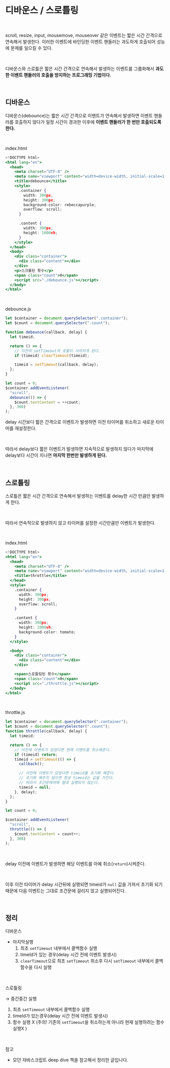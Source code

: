 # 디바운스 / 스로틀링

<br>

scroll, resize, input, mousemove, mouseover 같은 이벤트는 짧은 시간 간격으로 연속해서 발생한다. 이러한 이벤트에 바인딩한 이벤트 핸들러는 과도하게 호출되어 성능에 문제를 일으킬 수 있다.

<br>

디바운스와 스로틀은 짧은 시간 간격으로 연속해서 발생하는 이벤트를 그룹화해서 **과도한 이벤트 핸들러의 호출을 방지하는 프로그래밍 기법이다.**

<br>

## 디바운스

디바운스(debounce)는 짧은 시간 간격으로 이벤트가 연속해서 발생하면 이벤트 핸들러를 호출하지 않다가 일정 시간이 경과한 이후에 **이벤트 핸들러가 한 번만 호출되도록 한다.**

<br>

index.html

```jsx
<!DOCTYPE html>
<html lang="en">
  <head>
    <meta charset="UTF-8" />
    <meta name="viewport" content="width=device-width, initial-scale=1.0" />
    <title>debounce</title>
    <style>
      .container {
        width: 300px;
        height: 300px;
        background-color: rebeccapurple;
        overflow: scroll;
      }

      .content {
        width: 300px;
        height: 1000vh;
      }
    </style>
  </head>
  <body>
    <div class="container">
      <div class="content"></div>
    </div>
    <p>스크롤된 횟수</p>
    <span class="count">0</span>
    <script src="./debounce.js"></script>
  </body>
</html>
```

<br>

debounce.js

```jsx
let $container = document.querySelector(".container");
let $count = document.querySelector(".count");

function debounce(callback, delay) {
  let timeid;

  return () => {
    // 이전의 setTimeout의 호출이 사라지게 된다.
    if (timeid) clearTimeout(timeid);

    timeid = setTimeout(callback, delay);
  };
}

let count = 0;
$container.addEventListener(
  "scroll",
  debounce(() => {
    $count.textContent = ++count;
  }, 300)
);
```

delay 시간보다 짧은 간격으로 이벤트가 발생하면 이전 타이머를 취소하고 새로운 타이머를 재설정한다.

<br>

따라서 delay보다 짧은 이벤트가 발생하면 지속적으로 발생하지 않다가 마지막에 delay보다 시간이 지나면 **마지막 한번만 발생하게 된다.**

<br>

## 스로틀링

스로틀은 짧은 시간 간격으로 연속해서 발생하는 이벤트를 delay한 시간 만큼만 발생하게 한다.

<br>

따라서 연속적으로 발생하지 않고 타이머를 설정한 시간만큼만 이벤트가 발생한다.

<br>

index.html

```jsx
<!DOCTYPE html>
<html lang="en">
  <head>
    <meta charset="UTF-8" />
    <meta name="viewport" content="width=device-width, initial-scale=1.0" />
    <title>throttle</title>
  </head>
  <style>
    .container {
      width: 300px;
      height: 300px;
      overflow: scroll;
    }

    .content {
      width: 300px;
      height: 1000vh;
      background-color: tomato;
    }
  </style>

  <body>
    <div class="container">
      <div class="content"></div>
    </div>

    <span>스로틀링된 횟수</span>
    <span class="count">0</span>
    <script src="./throttle.js"></script>
  </body>
</html>
```

<br>

throttle.js

```jsx
let $container = document.querySelector(".container");
let $count = document.querySelector(".count");
function throttle(callback, delay) {
  let timeid;

  return () => {
    // 이전에 이벤트가 있었다면 현재 이벤트를 취소해준다.
    if (timeid) return;
    timeid = setTimeout(() => {
      callback();

      // 이전에 이벤트가 있었다면 timeid를 초기화 해준다.
      // 초기화 해주지 않으면 항상 timeid는 값을 가진다.
      // 따라서 조건문에의해 절대 실행되지 않는다.
      timeid = null;
    }, delay);
  };
}

let count = 0;

$container.addEventListener(
  "scroll",
  throttle(() => {
    $count.textContent = count++;
  }, 300)
);
```

<br>

delay 이전에 이벤트가 발생하면 해당 이벤트를 아예 취소(`return`)시켜준다.

<br>

이후 이전 타이머가 delay 시간뒤에 실행되면 timeid가 `null` 값을 가져서 초기화 되기때문에 다음 이벤트는 그대로 조건문에 걸리지 않고 실행되어진다.

<br>

## 정리

디바운스

- 마지막실행
  1. 최초 `setTimeout` 내부에서 콜백함수 실행
  2. timeId가 있는 경우(delay 시간 전에 이벤트 발생시)
  3. `clearTimeout`으로 최초 `setTimeout` 취소후 다시 `setTimeout` 내부에서 콜백함수을 다시 실행

<br>

스로틀링

→ 중간중간 실행

1. 최초 `setTimeout` 내부에서 콜백함수 실행
2. timeId가 있는경우(delay 시간 전에 이벤트 발생시)
3. 함수 실행 X (주의! 기존의 `setTimeout`을 취소하는게 아니라 현재 실행하려는 함수 실행X )

<br>

참고

- 모던 자바스크립트 deep dive 책을 참고해서 정리한 글입니다.